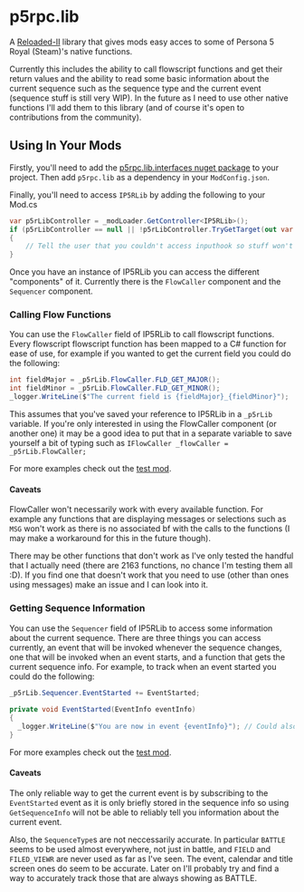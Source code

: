 # p5rpc.lib
A [Reloaded-II](https://reloaded-project.github.io/Reloaded-II/) library that gives mods easy acces to some of Persona 5 Royal (Steam)'s native functions.

Currently this includes the ability to call flowscript functions and get their return values and the ability to read some basic information about the current sequence such as the sequence type and the current event (sequence stuff is still very WIP). In the future as I need to use other native functions I'll add them to this library (and of course it's open to contributions from the community).

## Using In Your Mods
Firstly, you'll need to add the [p5rpc.lib.interfaces nuget package](https://www.nuget.org/packages/p5rpc.lib.interfaces) to your project. Then add `p5rpc.lib` as a dependency in your `ModConfig.json`.

Finally, you'll need to access `IP5RLib` by adding the following to your Mod.cs
``` C#
var p5rLibController = _modLoader.GetController<IP5RLib>();
if (p5rLibController == null || !p5rLibController.TryGetTarget(out var p5rLib))
{
    // Tell the user that you couldn't access inputhook so stuff won't work
}
```

Once you have an instance of IP5RLib you can access the different "components" of it. Currently there is the `FlowCaller` component and the `Sequencer` component.

### Calling Flow Functions
You can use the `FlowCaller` field of IP5RLib to call flowscript functions. Every flowscript flowscript function has been mapped to a C# function for ease of use, for example if you wanted to get the current field you could do the following:

``` C#
int fieldMajor = _p5rLib.FlowCaller.FLD_GET_MAJOR();
int fieldMinor = _p5rLib.FlowCaller.FLD_GET_MINOR();
_logger.WriteLine($"The current field is {fieldMajor}_{fieldMinor}");
```

This assumes that you've saved your reference to IP5RLib in a `_p5rLib` variable. If you're only interested in using the FlowCaller component (or another one) it may be a good idea to put that in a separate variable to save yourself a bit of typing such as `IFlowCaller _flowCaller = _p5rLib.FlowCaller;`

For more examples check out the [test mod](p5rpc.lib.tester/Mod.cs).

#### Caveats
FlowCaller won't necessarily work with every available function. For example any functions that are displaying messages or selections such as `MSG` won't work as there is no associated bf with the calls to the functions (I may make a workaround for this in the future though). 

There may be other functions that don't work as I've only tested the handful that I actually need (there are 2163 functions, no chance I'm testing them all :D). If you find one that doesn't work that you need to use (other than ones using messages) make an issue and I can look into it.

### Getting Sequence Information
You can use the `Sequencer` field of IP5RLib to access some information about the current sequence. There are three things you can access currently, an event that will be invoked whenever the sequence changes, one that will be invoked when an event starts, and a function that gets the current sequence info. For example, to track when an event started you could do the following:

``` C#
_p5rLib.Sequencer.EventStarted += EventStarted;
  
private void EventStarted(EventInfo eventInfo)
{
  _logger.WriteLine($"You are now in event {eventInfo}"); // Could also use eventInfo.Major and eventInfo.Minor
}
```

For more examples check out the [test mod](p5rpc.lib.tester/Mod.cs).

#### Caveats
The only reliable way to get the current event is by subscribing to the `EventStarted` event as it is only briefly stored in the sequence info so using `GetSequenceInfo` will not be able to reliably tell you information about the current event.

Also, the `SequenceType`s are not neccessarily accurate. In particular `BATTLE` seems to be used almost everywhere, not just in battle, and `FIELD` and `FILED_VIEWR` are never used as far as I've seen. The event, calendar and title screen ones do seem to be accurate.
Later on I'll probably try and find a way to accurately track those that are always showing as BATTLE.
